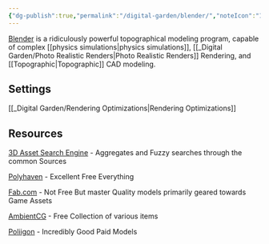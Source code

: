 ```yaml
---
{"dg-publish":true,"permalink":"/digital-garden/blender/","noteIcon":"1","created":"2025-04-09T10:43:35.113-04:00","updated":"2025-04-09T16:56:13.210-04:00"}
---
```


[Blender](https://Blender.org) is a ridiculously powerful topographical modeling program, capable of complex [[physics simulations\|physics simulations]], [[_Digital Garden/Photo Realistic Renders\|Photo Realistic Renders]] Rendering, and [[Topographic\|Topographic]] CAD modeling. 

## Settings
[[_Digital Garden/Rendering Optimizations\|Rendering Optimizations]]

## Resources
[3D Asset Search Engine](https://3dassets.one/?q=&sort=popular) - Aggregates and Fuzzy searches through the common Sources

[Polyhaven](https://polyhaven.com) - Excellent Free Everything

[Fab.com](https://fab.com) - Not Free But master Quality models primarily geared towards Game Assets

[AmbientCG](https://ambientcg.com) - Free Collection of various items

[Poliigon](https://www.poliigon.com) - Incredibly Good Paid Models






